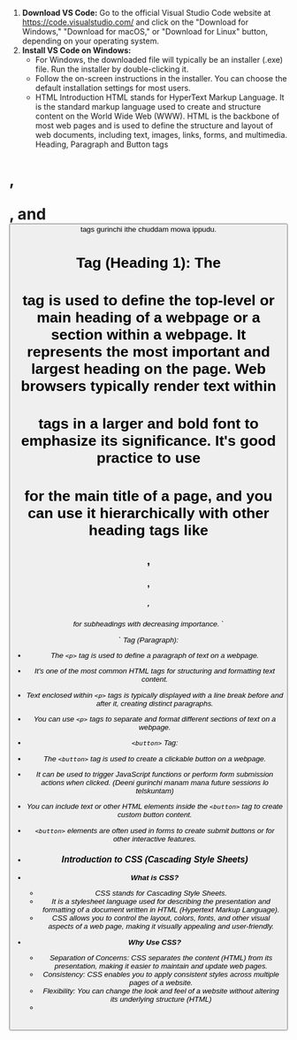 1. **Download VS Code:**
Go to the official Visual Studio Code website at https://code.visualstudio.com/ and click on the "Download for Windows," "Download for macOS," or "Download for Linux" button, depending on your operating system.
2. **Install VS Code on Windows:**
    - For Windows, the downloaded file will typically be an installer (.exe) file. Run the installer by double-clicking it.
    - Follow the on-screen instructions in the installer. You can choose the default installation settings for most users.
    - HTML Introduction
HTML stands for HyperText Markup Language. It is the standard markup language used to create and structure content on the World Wide Web (WWW). HTML is the backbone of most web pages and is used to define the structure and layout of web documents, including text, images, links, forms, and multimedia.
Heading, Paragraph and Button tags
<h1>, <p>, and <button> tags gurinchi ithe chuddam mowa ippudu.
<h1> Tag (Heading 1):
The <h1> tag is used to define the top-level or main heading of a webpage or a section within a webpage.
It represents the most important and largest heading on the page.
Web browsers typically render text within <h1> tags in a larger and bold font to emphasize its significance.
It's good practice to use <h1> for the main title of a page, and you can use it hierarchically with other heading tags like <h2>, <h3> ,<h4> <h5> ,<h6>for subheadings with decreasing importance.
`<p>` Tag (Paragraph):

- The `<p>` tag is used to define a paragraph of text on a webpage.
- It's one of the most common HTML tags for structuring and formatting text content.
- Text enclosed within `<p>` tags is typically displayed with a line break before and after it, creating distinct paragraphs.
- You can use `<p>` tags to separate and format different sections of text on a webpage.
- `<button>` Tag:

- The `<button>` tag is used to create a clickable button on a webpage.
- It can be used to trigger JavaScript functions or perform form submission actions when clicked. (Deeni gurinchi manam mana future sessions lo telskuntam)
- You can include text or other HTML elements inside the `<button>` tag to create custom button content.
- `<button>` elements are often used in forms to create submit buttons or for other interactive features.
- ### **Introduction to CSS (Cascading Style Sheets)**

- **What is CSS?**
    - CSS stands for Cascading Style Sheets.
    - It is a stylesheet language used for describing the presentation and formatting of a document written in HTML (Hypertext Markup Language).
    - CSS allows you to control the layout, colors, fonts, and other visual aspects of a web page, making it visually appealing and user-friendly.
- **Why Use CSS?**
    - Separation of Concerns: CSS separates the content (HTML) from its presentation, making it easier to maintain and update web pages.
    - Consistency: CSS enables you to apply consistent styles across multiple pages of a website.
    - Flexibility: You can change the look and feel of a website without altering its underlying structure (HTML)
    - 
